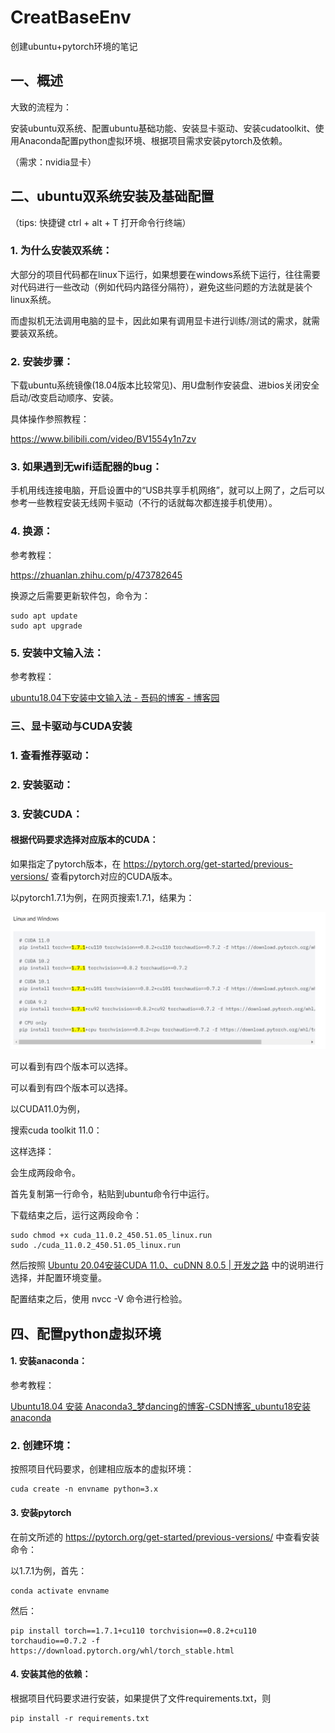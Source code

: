# CreatBaseEnv

创建ubuntu+pytorch环境的笔记

## 一、概述

大致的流程为：

安装ubuntu双系统、配置ubuntu基础功能、安装显卡驱动、安装cudatoolkit、使用Anaconda配置python虚拟环境、根据项目需求安装pytorch及依赖。

（需求：nvidia显卡）

## 二、ubuntu双系统安装及基础配置

（tips: 快捷键 ctrl + alt + T 打开命令行终端）

### 1. 为什么安装双系统：

大部分的项目代码都在linux下运行，如果想要在windows系统下运行，往往需要对代码进行一些改动（例如代码内路径分隔符），避免这些问题的方法就是装个linux系统。

而虚拟机无法调用电脑的显卡，因此如果有调用显卡进行训练/测试的需求，就需要装双系统。

### 2. 安装步骤：

下载ubuntu系统镜像(18.04版本比较常见)、用U盘制作安装盘、进bios关闭安全启动/改变启动顺序、安装。

具体操作参照教程：

https://www.bilibili.com/video/BV1554y1n7zv

### 3. 如果遇到无wifi适配器的bug：

手机用线连接电脑，开启设置中的“USB共享手机网络”，就可以上网了，之后可以参考一些教程安装无线网卡驱动（不行的话就每次都连接手机使用）。

### 4. 换源：

参考教程：

https://zhuanlan.zhihu.com/p/473782645

换源之后需要更新软件包，命令为：

```
sudo apt update
sudo apt upgrade
```

### 5. 安装中文输入法：

参考教程：

[ubuntu18.04下安装中文输入法 - 吾码的博客 - 博客园](https://www.cnblogs.com/51ma/p/12868504.html)

### 三、显卡驱动与CUDA安装

### 1. 查看推荐驱动：

### 2. 安装驱动：

### 3. 安装CUDA：

#### 根据代码要求选择对应版本的CUDA：

如果指定了pytorch版本，在 https://pytorch.org/get-started/previous-versions/ 查看pytorch对应的CUDA版本。

以pytorch1.7.1为例，在网页搜索1.7.1，结果为：

![](https://github.com/CRC42/CreatBaseEnv/blob/main/pic/cudaversion.png)

可以看到有四个版本可以选择。

可以看到有四个版本可以选择。

以CUDA11.0为例，

搜索cuda toolkit 11.0：

这样选择：

会生成两段命令。

首先复制第一行命令，粘贴到ubuntu命令行中运行。

下载结束之后，运行这两段命令：

```
sudo chmod +x cuda_11.0.2_450.51.05_linux.run
sudo ./cuda_11.0.2_450.51.05_linux.run
```

然后按照 [Ubuntu 20.04安装CUDA 11.0、cuDNN 8.0.5 | 开发之路](http://www.linuxchn.com/ubuntu-20-04%E5%AE%89%E8%A3%85cuda-11-0%E3%80%81cudnn-8-0-5/) 中的说明进行选择，并配置环境变量。

配置结束之后，使用 nvcc -V 命令进行检验。

## 四、配置python虚拟环境

#### 1. 安装anaconda：

参考教程：

[Ubuntu18.04 安装 Anaconda3_梦dancing的博客-CSDN博客_ubuntu18安装anaconda](https://blog.csdn.net/qq_15192373/article/details/81091098)

### 2. 创建环境：

按照项目代码要求，创建相应版本的虚拟环境：

```
cuda create -n envname python=3.x
```

#### 3. 安装pytorch

在前文所述的 https://pytorch.org/get-started/previous-versions/ 中查看安装命令：

以1.7.1为例，首先：

```
conda activate envname
```

然后：

```
pip install torch==1.7.1+cu110 torchvision==0.8.2+cu110 torchaudio==0.7.2 -f https://download.pytorch.org/whl/torch_stable.html
```

#### 4. 安装其他的依赖：

根据项目代码要求进行安装，如果提供了文件requirements.txt，则

```
pip install -r requirements.txt
```
